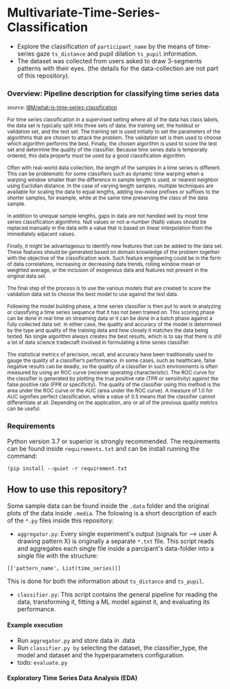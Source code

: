 # Multivariate-Time-Series-Classification 
- Explore the classification of `participant_name` by the means of time-series gaze `ts_distance` and pupil dilation `ts_pupil` information.
- The dataset was collected from users asked to draw 3-segments patterns with their eyes. (the details for the data-collection are not part of this repository).

### Overview: Pipeline description for classifying time series data
<sup>source: [IBM/what-is-time-series-classification](https://developer.ibm.com/learningpaths/get-started-time-series-classification-api/what-is-time-series-classification/)
  
<sup>For time series classification in a supervised setting where all of the data has class labels, the data set is typically split into three sets of data: the training set, the holdout or validation set, and the test set. The training set is used initially to set the parameters of the algorithms that are chosen to attack the problem. The validation set is then used to choose which algorithm performs the best. Finally, the chosen algorithm is used to score the test set and determine the quality of the classifier. Because time series data is temporally ordered, this data property must be used by a good classification algorithm.

<sup>Often with real-world data collection, the length of the samples in a time series is different. This can be problematic for some classifiers such as dynamic time warping when a warping window smaller than the difference in sample length is used, or nearest neighbor using Euclidian distance. In the case of varying length samples, multiple techniques are available for scaling the data to equal lengths, adding low-noise prefixes or suffixes to the shorter samples, for example, while at the same time preserving the class of the data sample.</font>

<sup>In addition to unequal sample lengths, gaps in data are not handled well by most time series classification algorithms. Null values or not-a-number (NaN) values should be replaced manually in the data with a value that is based on linear interpolation from the immediately adjacent values.

<sup>Finally, it might be advantageous to identify new features that can be added to the data set. These features should be generated based on domain knowledge of the problem together with the objective of the classification work. Such feature engineering could be in the form of data correlations, increasing or decreasing data trends, rolling window mean or weighted average, or the inclusion of exogenous data and features not present in the original data set.

<sup>The final step of the process is to use the various models that are created to score the validation data set to choose the best model to use against the test data.

<sup>Following the model building phase, a time series classifier is then put to work in analyzing or classifying a time series sequence that it has not been trained on. This scoring phase can be done in real time on streaming data or it can be done in a batch phase against a fully collected data set. In either case, the quality and accuracy of the model is determined by the type and quality of the training data and how closely it matches the data being tested. No single algorithm always creates the best results, which is to say that there is still a lot of data science tradecraft involved in formulating a time series classifier.

<sup>The statistical metrics of precision, recall, and accuracy have been traditionally used to gauge the quality of a classifier’s performance. In some cases, such as healthcare, false negative results can be deadly, so the quality of a classifier in such environments is often measured by using an ROC curve (receiver operating characteristic). The ROC curve for the classifier is generated by plotting the true positive rate (TPR or sensitivity) against the false positive rate (FPR or specificity). The quality of the classifier using this method is the area under the ROC curve or the AUC (area under the ROC curve). A measure of 1.0 for AUC signifies perfect classification, while a value of 0.5 means that the classifier cannot differentiate at all. Depending on the application, any or all of the previous quality metrics can be useful.</sup></sup></sup></sup></sup></sup></sup>

### Requirements
Python version 3.7 or superior is strongly recommended. The requirements can be found inside `requirements.txt` and can be install running the command:

```!pip install --quiet -r requirement.txt```

## How to use this repository?
Some sample data can be found inside the `.data` folder and the original plots of the data inside `.media`. The folowing is a short description of each of the `*.py` files inside this repository:

- `aggregator.py`: Every single experiment's output (signals for --> user A drawing pattern X) is originally a separate `*.txt` file.  This script reads and aggregates each single file inside a parcipant's data-folder into a single file with the structure:

```[['pattern_name', List(time_series)]]```

This is done for both the information about `ts_distance` and `ts_pupil`.

- `classifier.py`: This script contains the general pipeline for reading the data, transforming it, fitting a ML model against it, and evaluating its performance.

#### Example execution
- Run `aggregator.py` and store data in .data
- Run `classifier.py by` selecting the dataset, the classifier_type, the model and dataset and the hyperparameters configuration.
- todo: `evaluate.py`

#### Exploratory Time Series Data Analysis (EDA)

